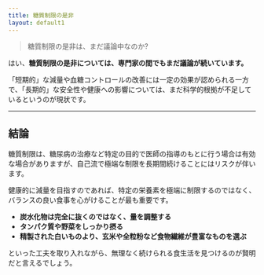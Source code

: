 ```yaml
---
title: 糖質制限の是非
layout: default1
---
```

> 糖質制限の是非は、まだ議論中なのか?

はい、**糖質制限の是非については、専門家の間でもまだ議論が続いています。**

「短期的」な減量や血糖コントロールの改善には一定の効果が認められる一方で、「長期的」な安全性や健康への影響については、まだ科学的根拠が不足しているというのが現状です。

---



## 結論

糖質制限は、糖尿病の治療など特定の目的で医師の指導のもとに行う場合は有効な場合がありますが、自己流で極端な制限を長期間続けることにはリスクが伴います。

健康的に減量を目指すのであれば、特定の栄養素を極端に制限するのではなく、バランスの良い食事を心がけることが最も重要です。

* **炭水化物は完全に抜くのではなく、量を調整する**
* **タンパク質や野菜をしっかり摂る**
* **精製された白いものより、玄米や全粒粉など食物繊維が豊富なものを選ぶ**

といった工夫を取り入れながら、無理なく続けられる食生活を見つけるのが賢明だと言えるでしょう。
